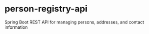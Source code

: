 # person-registry-api
Spring Boot REST API for managing persons, addresses, and contact information
